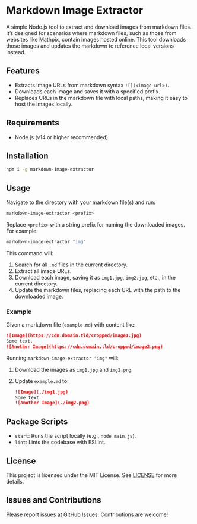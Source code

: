 # Markdown Image Extractor

A simple Node.js tool to extract and download images from markdown files. It’s designed for scenarios where markdown files, such as those from websites like Mathpix, contain images hosted online. This tool downloads those images and updates the markdown to reference local versions instead.

## Features

- Extracts image URLs from markdown syntax `![](<image-url>)`.
- Downloads each image and saves it with a specified prefix.
- Replaces URLs in the markdown file with local paths, making it easy to host the images locally.

## Requirements

- Node.js (v14 or higher recommended)

## Installation

```bash
npm i -g markdown-image-extractor
```

## Usage

Navigate to the directory with your markdown file(s) and run:

```bash
markdown-image-extractor <prefix>
```

Replace `<prefix>` with a string prefix for naming the downloaded images. For example:

```bash
markdown-image-extractor "img"
```

This command will:
1. Search for all `.md` files in the current directory.
2. Extract all image URLs.
3. Download each image, saving it as `img1.jpg`, `img2.jpg`, etc., in the current directory.
4. Update the markdown files, replacing each URL with the path to the downloaded image.

### Example

Given a markdown file (`example.md`) with content like:

```markdown
![Image](https://cdn.domain.tld/cropped/image1.jpg)
Some text.
![Another Image](https://cdn.domain.tld/cropped/image2.png)
```

Running `markdown-image-extractor "img"` will:
1. Download the images as `img1.jpg` and `img2.png`.
2. Update `example.md` to:

   ```markdown
   ![Image](./img1.jpg)
   Some text.
   ![Another Image](./img2.png)
   ```

## Package Scripts

- `start`: Runs the script locally (e.g., `node main.js`).
- `lint`: Lints the codebase with ESLint.

## License

This project is licensed under the MIT License. See [LICENSE](LICENSE) for more details.

## Issues and Contributions

Please report issues at [GitHub Issues](https://github.com/suyeonORG/markdown-image-extractor/issues). Contributions are welcome!
